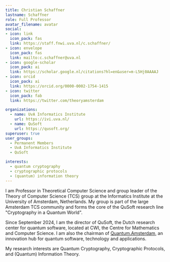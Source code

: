 ```yaml
---
title: Christian Schaffner
lastname: Schaffner
role: Full Professor
avatar_filename: avatar
social:
- icon: link
  icon_pack: fas
  link: https://staff.fnwi.uva.nl/c.schaffner/
- icon: envelope
  icon_pack: fas
  link: mailto:c.schaffner@uva.nl
- icon: google-scholar
  icon_pack: ai
  link: https://scholar.google.nl/citations?hl=en&user=m-L5Hj0AAAAJ
- icon: orcid
  icon_pack: ai
  link: https://orcid.org/0000-0002-1754-1415
- icon: twitter
  icon_pack: fab
  link: https://twitter.com/theoryamsterdam

organizations:
  - name: UvA Informatics Institute
    url: https://ivi.uva.nl/
  - name: QuSoft
    url: https://qusoft.org/
superuser: true
user_groups:
  - Permanent Members
  - UvA Informatics Institute
  - QuSoft

interests:
  - quantum cryptography
  - cryptographic protocols
  - (quantum) information theory
---
```


I am Professor in Theoretical Computer Science and group leader of the Theory of Computer Science (TCS) group at the Informatics Institute at the University of Amsterdam, Netherlands. My group is part of the large Amsterdam TCS community and forms the core of the QuSoft research line "Cryptography in a Quantum World".

Since September 2024, I am the director of QuSoft, the Dutch research center for quantum software, located at CWI, the Centre for Mathematics and Computer Science. I am also the chairman of [Quantum.Amsterdam](https://www.quantum.amsterdam/), an innovation hub for quantum software, technology and applications. 

My research interests are Quantum Cryptography, Cryptographic Protocols, and (Quantum) Information Theory.
